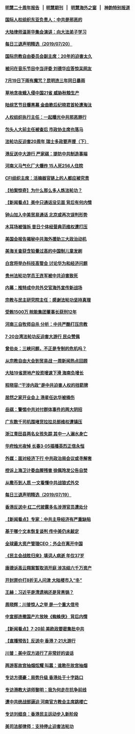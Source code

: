 #### [明慧二十周年报告](https://github.com/gfw-breaker/mh-reports/blob/master/README.md?t=07210421) &nbsp;&nbsp;|&nbsp;&nbsp;[明慧期刊](https://github.com/gfw-breaker/mh-qikan) &nbsp;&nbsp;|&nbsp;&nbsp; [明慧海外之窗](https://github.com/gfw-breaker/mh-news/blob/master/README.md?t=07210421) &nbsp;&nbsp;|&nbsp;&nbsp; [神韵特别报道](https://github.com/gfw-breaker/mh-news/blob/master/shenyun.md?t=07210421) 

#### [国际人权组织东亚负责人：中共是邪恶的](../pages/nsc413/n11398576.md?t=07210421) 

#### [大陆律师温哥华集会演讲：向大法弟子学习](../pages/nsc413/n11398562.md?t=07210421) 

#### [每日三退声明精选（2019/07/20）](../pages/nsc413/n11398575.md?t=07210421) 

#### [国际宗教自由委员会副主席：20年的迫害太久](../pages/nsc413/n11398539.md?t=07210421) 

#### [被问在音乐节目中当评委 刘德华应答惊呆网友](../pages/nsc413/n11397148.md?t=07210421) 

#### [7月19日下雨有魔咒？昆明连三年同日暴雨](../pages/nsc413/n11398417.md?t=07210421) 

#### [草地贪夜蛾入侵中国21省 威胁秋粮生产](../pages/nsc413/n11398330.md?t=07210421) 

#### [陆综艺节目爆黑幕 金曲歌后纪晓君首轮遭淘汰](../pages/nsc413/n11397184.md?t=07210421) 

#### [人权组织执行主任：一起曝光中共邪恶罪行](../pages/nsc413/n11398383.md?t=07210421) 

#### [包头人大前主任被查后 市政协主席也落马](../pages/nsc413/n11398180.md?t=07210421) 

#### [法轮功反迫害20周年 瑞士多政要声援（下）](../pages/nsc413/n11397825.md?t=07210421) 

#### [港反送中大游行 严家祺：提防中共制造事端](../pages/nsc413/n11398072.md?t=07210421) 

#### [河南义马气化厂大爆炸 15人死256人住院](../pages/nsc413/n11398128.md?t=07210421) 

#### [CFI组织主席：活摘器官链上的人都应被究责](../pages/nsc413/n11398015.md?t=07210421) 

#### [【拍案惊奇】为什么那么多人炼法轮功？](../pages/nsc413/n11398190.md?t=07210421) 

#### [【新闻看点】美中只通话没见面 背后有何内情](../pages/nsc413/n11398139.md?t=07210421) 

#### [钟山加入中美贸易通话 北京或再次误判形势](../pages/nsc413/n11397990.md?t=07210421) 

#### [木耳场被强拆 昔日个体经营典范维权遭打压](../pages/nsc413/n11397218.md?t=07210421) 

#### [美国会报告揭秘中共海外援助三大政治动机](../pages/nsc413/n11391417.md?t=07210421) 

#### [美海关查获含铅量过高的中国制儿童发刷](../pages/nsc413/n11397751.md?t=07210421) 

#### [白宫将举办科技高管会 讨论华为和经济问题](../pages/nsc413/n11397943.md?t=07210421) 

#### [贵州法轮功学员王连军被中共迫害致死](../pages/nsc413/n11395997.md?t=07210421) 

#### [内幕：推特成中共外交官海外宣传新战场](../pages/nsc413/n11393545.md?t=07210421) 

#### [宗教与民主研究院主任：感谢法轮功坚持真理](../pages/nsc413/n11397207.md?t=07210421) 

#### [受贿1500万 皖能集团董事长获刑12年](../pages/nsc413/n11397776.md?t=07210421) 

#### [河南三自牧师自杀 分析：中共严酷打压宗教](../pages/nsc413/n11397564.md?t=07210421) 


#### [7·20台湾法轮功反迫害大游行 民众赞佩](../pages/nsc413/n11397651.md?t=07210421) 

#### [曾伯炎：三峡问题，不正是专制的危机吗？](../pages/nsc413/n11397750.md?t=07210421) 

#### [从宗教自由大会到贸易战 一周新闻热点回顾](../pages/nsc413/n11396061.md?t=07210421) 

#### [大陆19省房地产投资增速下滑 海南负增长](../pages/nsc413/n11397413.md?t=07210421) 

#### [程晓容:“干涉内政”是中共迫害人权的挡箭牌](../pages/nsc413/n11397041.md?t=07210421) 

#### [居然之家开业会上 港星任达华被捅伤](../pages/nsc413/n11397476.md?t=07210421) 

#### [岳祺：警惕中共对付群体事件的两大阴招](../pages/nsc413/n11397515.md?t=07210421) 

#### [广东数千司机围堵货拉拉总部维权遭镇压](../pages/nsc413/n11397052.md?t=07210421) 

#### [浙江青田县两名女孩失踪 其中一人溺水身亡](../pages/nsc413/n11397082.md?t=07210421) 

#### [华府烛光夜悼 长春3·05插播英烈正信永恒](../pages/nsc413/n11397432.md?t=07210421) 

#### [外媒：面对经济下行 中共政治局会议或寻解套](../pages/nsc413/n11397000.md?t=07210421) 

#### [控诉上海卫计委血腥残害 徐佩玲发公告自焚](../pages/nsc413/n11397091.md?t=07210421) 

#### [从撒币到人质 一文看懂中共战狼式外交](../pages/nsc413/n11394255.md?t=07210421) 

#### [每日三退声明精选（2019/07/19）](../pages/nsc413/n11397084.md?t=07210421) 

#### [香港反送中 红二代披露多名涉港官员遭处分](../pages/nsc413/n11396919.md?t=07210421) 

#### [【新闻看点】专家：中共主导经济有严重缺陷](../pages/nsc413/n11396398.md?t=07210421) 

#### [基于哪个文本恢复谈判 传中美仍未敲定](../pages/nsc413/n11396725.md?t=07210421) 

#### [全球最大资产管理CEO：外企在离开中国](../pages/nsc413/n11396727.md?t=07210421) 

#### [《民主会战胜归来》填词人病逝 年仅37岁](../pages/nsc413/n11396535.md?t=07210421) 

#### [唐德诉高云翔案暂取消开庭 涉冻结六千万资产](../pages/nsc413/n11396805.md?t=07210421) 

#### [开封房价打8折无人问津 大陆楼市入“冬”](../pages/nsc413/n11396813.md?t=07210421) 

#### [王赫：习近平是清遗祸还是背黑锅？](../pages/nsc413/n11396718.md?t=07210421) 

#### [周晓辉：川普惊人之举 是一个重大信号](../pages/nsc413/n11396691.md?t=07210421) 

#### [中宣部连撤国产片放映《蜘蛛侠》 背后内情](../pages/nsc413/n11396236.md?t=07210421) 

#### [【新闻看点】7‧20前 美欧政要密集批中共](../pages/nsc413/n11396069.md?t=07210421) 

#### [【直播预告】反送中 香港 7‧21大游行](../pages/nsc413/n11391199.md?t=07210421) 

#### [川普：美中双方进行了非常好的谈话](../pages/nsc413/n11396233.md?t=07210421) 

#### [两游客故宫抽烟炫耀 叫嚣：谁敢在故宫抽烟](../pages/nsc413/n11396468.md?t=07210421) 

#### [专访方德豪：局势升级 香港处于十字路口](../pages/nsc413/n11396594.md?t=07210421) 

#### [专访港教大讲师黎明：我为何走在抗争前线](../pages/nsc413/n11396564.md?t=07210421) 

#### [遭中共统战部逼迫 河南官方教会主席跳楼亡](../pages/nsc413/n11396533.md?t=07210421) 

#### [专访刘细良：香港民主运动步入新阶段](../pages/nsc413/n11396534.md?t=07210421) 

#### [美司法部律师：支持停止迫害法轮功](../pages/nsc413/n11396495.md?t=07210421) 

